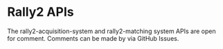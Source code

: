 # Rally2 APIs

The rally2-acquisition-system and rally2-matching system APIs are open for comment.  Comments can be made by via GitHub Issues.